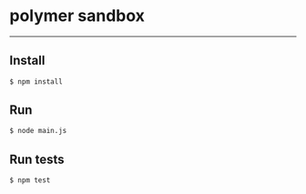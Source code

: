 # polymer sandbox
---------------

## Install
```sh
$ npm install
```
## Run
```sh
$ node main.js
```

## Run tests
```sh
$ npm test
```
